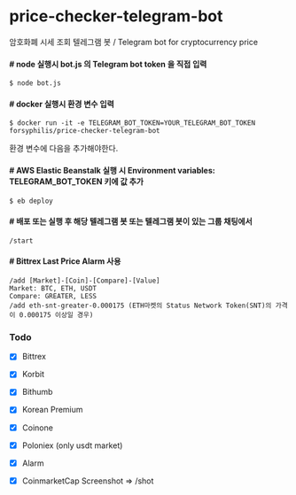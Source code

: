 # price-checker-telegram-bot
암호화폐 시세 조회 텔레그램 봇 / Telegram bot for cryptocurrency price 

#### # node 실행시 bot.js 의 Telegram bot token 을 직접 입력
    $ node bot.js

#### # docker 실행시 환경 변수 입력 
    $ docker run -it -e TELEGRAM_BOT_TOKEN=YOUR_TELEGRAM_BOT_TOKEN forsyphilis/price-checker-telegram-bot

환경 변수에 다음을 추가해야한다. 

#### # AWS Elastic Beanstalk 실행 시 Environment variables: TELEGRAM_BOT_TOKEN 키에 값 추가 
    $ eb deploy


#### # 배포 또는 실행 후 해당 텔레그램 봇 또는 텔레그램 봇이 있는 그룹 채팅에서
    /start

#### # Bittrex Last Price Alarm 사용
    /add [Market]-[Coin]-[Compare]-[Value]
    Market: BTC, ETH, USDT
    Compare: GREATER, LESS
    /add eth-snt-greater-0.000175 (ETH마켓의 Status Network Token(SNT)의 가격이 0.000175 이상일 경우)
    
### Todo
- [x] Bittrex
- [x] Korbit
- [x] Bithumb
- [x] Korean Premium
- [x] Coinone
- [x] Poloniex (only usdt market)
- [x] Alarm
- [x] CoinmarketCap Screenshot => /shot


